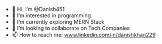 - 👋 Hi, I’m @Danish451
- 👀 I’m interested in programming
- 🌱 I’m currently exploring MERN Stack 
- 💞️ I’m looking to collaborate on Tech Companies
- 📫 How to reach me: www.linkedin.com/in/danishkhan229

<!---
Danish451/Danish451 is a ✨ special ✨ repository because its `README.md` (this file) appears on your GitHub profile.
You can click the Preview link to take a look at your changes.
--->
